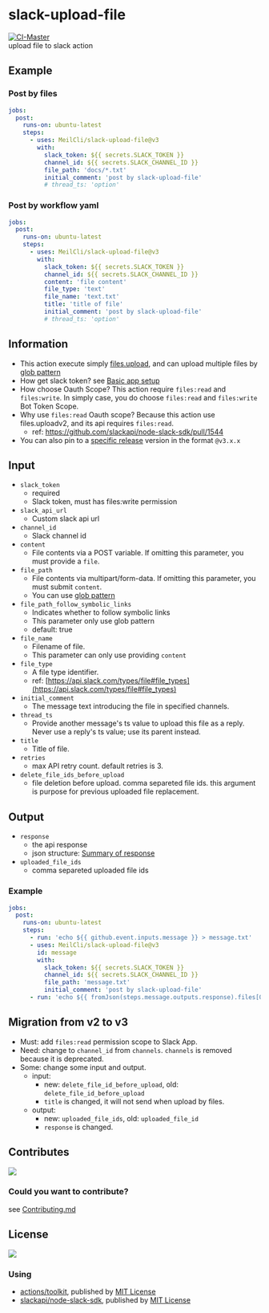 # slack-upload-file
[![CI-Master](https://github.com/MeilCli/slack-upload-file/actions/workflows/ci-master.yml/badge.svg)](https://github.com/MeilCli/slack-upload-file/actions/workflows/ci-master.yml)  
upload file to slack action

## Example
### Post by files
```yaml
jobs:
  post:
    runs-on: ubuntu-latest
    steps:
      - uses: MeilCli/slack-upload-file@v3
        with:
          slack_token: ${{ secrets.SLACK_TOKEN }}
          channel_id: ${{ secrets.SLACK_CHANNEL_ID }}
          file_path: 'docs/*.txt'
          initial_comment: 'post by slack-upload-file'
          # thread_ts: 'option'
```

### Post by workflow yaml
```yaml
jobs:
  post:
    runs-on: ubuntu-latest
    steps:
      - uses: MeilCli/slack-upload-file@v3
        with:
          slack_token: ${{ secrets.SLACK_TOKEN }}
          channel_id: ${{ secrets.SLACK_CHANNEL_ID }}
          content: 'file content'
          file_type: 'text'
          file_name: 'text.txt'
          title: 'title of file'
          initial_comment: 'post by slack-upload-file'
          # thread_ts: 'option'
```

## Information
- This action execute simply [files.upload](https://api.slack.com/methods/files.upload), and can upload multiple files by [glob pattern](https://github.com/actions/toolkit/tree/main/packages/glob#patterns)
- How get slack token? see [Basic app setup](https://api.slack.com/authentication/basics)
- How choose Oauth Scope? This action require `files:read` and `files:write`. In simply case, you do choose `files:read` and `files:write` Bot Token Scope.
- Why use `files:read` Oauth scope? Because this action use files.uploadv2, and its api requires `files:read`.
  - ref: https://github.com/slackapi/node-slack-sdk/pull/1544
- You can also pin to a [specific release](https://github.com/MeilCli/slack-upload-file/releases) version in the format `@v3.x.x`

## Input
- `slack_token`
  - required
  - Slack token, must has files:write permission
- `slack_api_url`
  - Custom slack api url
- `channel_id`
  - Slack channel id
- `content`
  - File contents via a POST variable. If omitting this parameter, you must provide a `file`.
- `file_path`
  - File contents via multipart/form-data. If omitting this parameter, you must submit `content`.
  - You can use [glob pattern](https://github.com/actions/toolkit/tree/main/packages/glob#patterns)
- `file_path_follow_symbolic_links`
  - Indicates whether to follow symbolic links
  - This parameter only use glob pattern
  - default: true
- `file_name`
  - Filename of file.
  - This parameter can only use providing `content`
- `file_type`
  - A file type identifier.
  - ref: [https://api.slack.com/types/file#file_types](https://api.slack.com/types/file#file_types)
- `initial_comment`
  - The message text introducing the file in specified channels.
- `thread_ts`
  - Provide another message's ts value to upload this file as a reply. Never use a reply's ts value; use its parent instead.
- `title`
  - Title of file.
- `retries`
  - max API retry count. default retries is 3.
- `delete_file_ids_before_upload`
  - file deletion before upload. comma separeted file ids. this argument is purpose for previous uploaded file replacement.

## Output
- `response`
  - the api response
  - json structure: [Summary of response](./docs/response.md)
- `uploaded_file_ids`
  - comma separeted uploaded file ids

### Example
```yaml
jobs:
  post:
    runs-on: ubuntu-latest
    steps:
      - run: 'echo ${{ github.event.inputs.message }} > message.txt'
      - uses: MeilCli/slack-upload-file@v3
        id: message
        with:
          slack_token: ${{ secrets.SLACK_TOKEN }}
          channel_id: ${{ secrets.SLACK_CHANNEL_ID }}
          file_path: 'message.txt'
          initial_comment: 'post by slack-upload-file'
      - run: 'echo ${{ fromJson(steps.message.outputs.response).files[0].file.permalink }}'
```

## Migration from v2 to v3
- Must: add `files:read` permission scope to Slack App.
- Need: change to `channel_id` from `channels`. `channels` is removed because it is deprecated. 
- Some: change some input and output.
  - input:
    - new: `delete_file_id_before_upload`, old: `delete_file_id_before_upload`
    - `title` is changed, it will not send when upload by files.
  - output:
    - new: `uploaded_file_ids`, old: `uploaded_file_id`
    - `response` is changed.

## Contributes
[<img src="https://gist.github.com/MeilCli/9851a2980ae568e93042315ec2b43588/raw/859ead0ea54e1a8e943b575937bdc0e3c54bf0ac/metrics_contributors.svg">](https://github.com/MeilCli/slack-upload-file/graphs/contributors)

### Could you want to contribute?
see [Contributing.md](./.github/CONTRIBUTING.md)

## License
[<img src="https://gist.github.com/MeilCli/9851a2980ae568e93042315ec2b43588/raw/859ead0ea54e1a8e943b575937bdc0e3c54bf0ac/metrics_licenses.svg">](LICENSE.txt)

### Using
- [actions/toolkit](https://github.com/actions/toolkit), published by [MIT License](https://github.com/actions/toolkit/blob/master/LICENSE.md)
- [slackapi/node-slack-sdk](https://github.com/slackapi/node-slack-sdk), published by [MIT License](https://github.com/slackapi/node-slack-sdk/blob/main/LICENSE)
